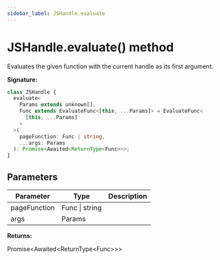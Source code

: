 ```yaml
---
sidebar_label: JSHandle.evaluate
---
```


# JSHandle.evaluate() method

Evaluates the given function with the current handle as its first argument.

**Signature:**

```typescript
class JSHandle {
  evaluate<
    Params extends unknown[],
    Func extends EvaluateFunc<[this, ...Params]> = EvaluateFunc<
      [this, ...Params]
    >
  >(
    pageFunction: Func | string,
    ...args: Params
  ): Promise<Awaited<ReturnType<Func>>>;
}
```

## Parameters

| Parameter    | Type           | Description |
| ------------ | -------------- | ----------- |
| pageFunction | Func \| string |             |
| args         | Params         |             |

**Returns:**

Promise&lt;Awaited&lt;ReturnType&lt;Func&gt;&gt;&gt;
